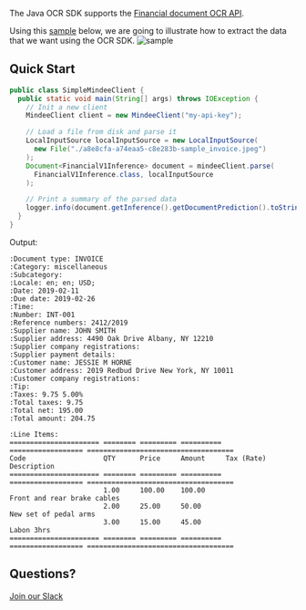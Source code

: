The Java OCR SDK supports the [Financial document OCR API](https://developers.mindee.com/docs/financial-documents-ocr).

Using this [sample](https://files.readme.io/a8e8cfa-a74eaa5-c8e283b-sample_invoice.jpeg) below,
we are going to illustrate how to extract the data that we want using the OCR SDK.
![sample](https://files.readme.io/a8e8cfa-a74eaa5-c8e283b-sample_invoice.jpeg)

## Quick Start
```java
public class SimpleMindeeClient {
  public static void main(String[] args) throws IOException {
    // Init a new client
    MindeeClient client = new MindeeClient("my-api-key");

    // Load a file from disk and parse it
    LocalInputSource localInputSource = new LocalInputSource(
      new File("./a8e8cfa-a74eaa5-c8e283b-sample_invoice.jpeg")
    );
    Document<FinancialV1Inference> document = mindeeClient.parse(
      FinancialV1Inference.class, localInputSource
    );

    // Print a summary of the parsed data
    logger.info(document.getInference().getDocumentPrediction().toString());
  }
}
```

Output:
```
:Document type: INVOICE
:Category: miscellaneous
:Subcategory:
:Locale: en; en; USD;
:Date: 2019-02-11
:Due date: 2019-02-26
:Time:
:Number: INT-001
:Reference numbers: 2412/2019
:Supplier name: JOHN SMITH
:Supplier address: 4490 Oak Drive Albany, NY 12210
:Supplier company registrations:
:Supplier payment details:
:Customer name: JESSIE M HORNE
:Customer address: 2019 Redbud Drive New York, NY 10011
:Customer company registrations:
:Tip:
:Taxes: 9.75 5.00%
:Total taxes: 9.75
:Total net: 195.00
:Total amount: 204.75

:Line Items:
====================== ======== ========= ========== ================== ====================================
Code                   QTY      Price     Amount     Tax (Rate)         Description
====================== ======== ========= ========== ================== ====================================
                       1.00     100.00    100.00                        Front and rear brake cables
                       2.00     25.00     50.00                         New set of pedal arms
                       3.00     15.00     45.00                         Labon 3hrs
====================== ======== ========= ========== ================== ====================================

```

## Questions?
[Join our Slack](https://join.slack.com/t/mindee-community/shared_invite/zt-1jv6nawjq-FDgFcF2T5CmMmRpl9LLptw)
